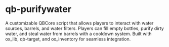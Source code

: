 # qb-purifywater
A customizable QBCore script that allows players to interact with water sources, barrels, and water filters. Players can fill empty bottles, purify dirty water, and steal water from barrels with a cooldown system. Built with ox_lib, qb-target, and ox_inventory for seamless integration.
